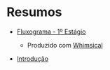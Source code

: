 # Resumos

- [Fluxograma - 1º Estágio](https://drive.google.com/file/d/1qzjr-IVPtM6ZXMZkE48nXd-jsiJe3bJe/view?usp=sharing)
  - Produzido com [Whimsical](https://whimsical.com)

- [Introdução](introducao.md)
